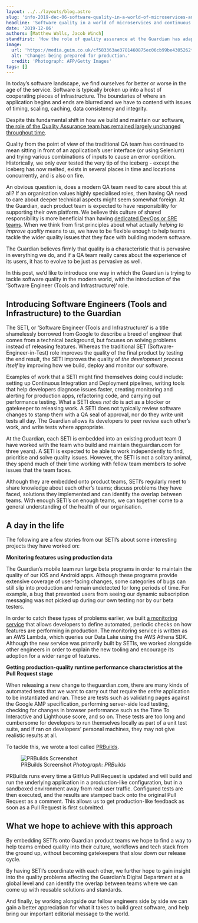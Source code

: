 ```yaml
---
layout: ../../layouts/blog.astro
slug: 'info-2019-dec-06-software-quality-in-a-world-of-microservices-and-continuous-deployment'
headline: 'Software quality in a world of microservices and continuous deployment'
date: '2019-12-06'
authors: [Matthew Walls, Jacob Winch]
standfirst: 'How the role of quality assurance at the Guardian has adapted to support today’s fast-paced software landscape'
image:
  url: 'https://media.guim.co.uk/cf583363ae3781460875ec06cb99be4305262f25/0_133_4000_2400/4000.jpg'
  alt: 'Changes being prepared for production.'
  credit: 'Photograph: AFP/Getty Images'
tags: []
---
```


In today’s software landscape, we find ourselves for better or worse in the age of the service. Software is typically broken up into a host of cooperating pieces of infrastructure. The boundaries of where an application begins and ends are blurred and we have to contend with issues of timing, scaling, caching, data consistency and integrity.

Despite this fundamental shift in how we build and maintain our software, [the role of the Quality Assurance team has remained largely unchanged throughout time](https://www.theguardian.com/info/developer-blog/2015/nov/02/the-software-testing-identity-crisis).

Quality from the point of view of the traditional QA team has continued to mean sitting in front of an application’s user interface (or using Selenium) and trying various combinations of inputs to cause an error condition. Historically, we only ever tested the very tip of the iceberg - except the iceberg has now melted, exists in several places in time and locations concurrently, and is also on fire.

An obvious question is, does a modern QA team need to care about this at all? If an organisation values highly specialised roles, then having QA need to care about deeper technical aspects might seem somewhat foreign. At the Guardian, each product team is expected to have responsibility for supporting their own platform. We believe this culture of shared responsibility is more beneficial than having [dedicated DevOps or SRE teams](https://www.theguardian.com/info/developer-blog/2015/jan/05/delivering-continuous-delivery-continuously). When we think from first principles about what actually _helping to improve quality_ means to us, we have to be flexible enough to help teams tackle the wider quality issues that they face with building modern software.

The Guardian believes firmly that quality is a characteristic that is pervasive in everything we do, and if a QA team really cares about the experience of its users, it has to evolve to be just as pervasive as well.

In this post, we’d like to introduce one way in which the Guardian is trying to tackle software quality in the modern world, with the introduction of the ‘Software Engineer (Tools and Infrastructure)‘ role.

Introducing Software Engineers (Tools and Infrastructure) to the Guardian
-------------------------------------------------------------------------

The SETI, or ‘Software Engineer (Tools and Infrastructure)‘ is a title shamelessly borrowed from Google to describe a breed of engineer that comes from a technical background, but focuses on solving problems instead of releasing features. Whereas the traditional SET (Software-Engineer-in-Test) role improves the quality of the final product by testing the end result, the SETI improves the quality of _the development process_ _itself_ by improving how we build, deploy and monitor our software.

Examples of work that a SETI might find themselves doing could include: setting up Continuous Integration and Deployment pipelines, writing tools that help developers diagnose issues faster, creating monitoring and alerting for production apps, refactoring code, and carrying out performance testing. What a SETI does _not_ do is act as a blocker or gatekeeper to releasing work. A SETI does not typically review software changes to stamp them with a QA seal of approval, nor do they write unit tests all day. The Guardian allows its developers to peer review each other’s work, and write tests where appropriate.

At the Guardian, each SETI is embedded into an existing product team (I have worked with the team who build and maintain theguardian.com for three years). A SETI is expected to be able to work independently to find, prioritise and solve quality issues. However, the SETI is not a solitary animal, they spend much of their time working with fellow team members to solve issues that the team faces.

Although they are embedded onto product teams, SETI’s regularly meet to share knowledge about each other’s teams; discuss problems they have faced, solutions they implemented and can identify the overlap between teams. With enough SETI’s on enough teams, we can together come to a general understanding of the health of our organisation.

A day in the life
-----------------

The following are a few stories from our SETI’s about some interesting projects they have worked on:

**Monitoring features using production data**

The Guardian’s mobile team run large beta programs in order to maintain the quality of our iOS and Android apps. Although these programs provide extensive coverage of user-facing changes, some categories of bugs can still slip into production and remain undetected for long periods of time. For example, a bug that prevented users from seeing our dynamic subscription messaging was not picked up during our own testing nor by our beta testers.

In order to catch these types of problems earlier, we built [a monitoring service](https://github.com/guardian/data-lake-alerts) that allows developers to define automated, periodic checks on how features are performing in production. The monitoring service is written as an AWS Lambda, which queries our Data Lake using the AWS Athena SDK. Although the new service was primarily built by SETIs, we worked alongside other engineers in order to explain the new tooling and encourage its adoption for a wider range of features.

**Getting production-quality runtime performance characteristics at the Pull Request stage**

When releasing a new change to theguardian.com, there are many kinds of automated tests that we want to carry out that require the _entire_ application to be instantiated and ran. These are tests such as validating pages against the Google AMP specification, performing server-side load testing, checking for changes in browser performance such as the Time To Interactive and Lighthouse score, and so on. These tests are too long and cumbersome for developers to run themselves locally as part of a unit test suite, and if ran on developers’ personal machines, they may not give realistic results at all.

To tackle this, we wrote a tool called [PRBuilds](https://github.com/guardian/prbuilds).


   <figure>
   <img alt="PRBuilds Screenshot" src="https://i.guim.co.uk/img/media/abea9de69392ec8421f7556a7f0daf15246c1392/0_0_822_876/master/822.jpg?width=620&quality=45&auto=format&fit=max&dpr=2&s=87416ef3d17fa57c65b9a8a01dab8a5e" loading="lazy" />
   <figcaption>
     PRBuilds Screenshot
    <i>Photograph: PRBuilds</i>
    </figcaption>
    </figure>

PRBuilds runs every time a GitHub Pull Request is updated and will build and run the underlying application in a production-like configuration, but in a sandboxed environment away from real user traffic. Configured tests are then executed, and the results are stamped back onto the original Pull Request as a comment. This allows us to get production-like feedback as soon as a Pull Request is first submitted.

What we hope to achieve with this approach
------------------------------------------

By embedding SETI’s onto Guardian product teams we hope to find a way to help teams embed quality into their culture, workflows and tech stack from the ground up, without becoming gatekeepers that slow down our release cycle.

By having SETI’s coordinate with each other, we further hope to gain insight into the quality problems affecting the Guardian’s Digital Department at a global level and can identify the overlap between teams where we can come up with reusable solutions and standards.

And finally, by working alongside our fellow engineers side by side we can gain a better appreciation for what it takes to build great software, and help bring our important editorial message to the world.
